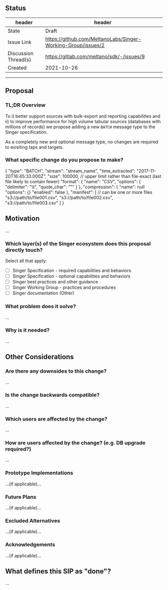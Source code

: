 ## Status

| header | header |
| ------ | ------ |
| State | Draft |
| Issue Link | https://github.com/MeltanoLabs/Singer-Working-Group/issues/2 |
| Discussion Thread(s) | https://gitlab.com/meltano/sdk/-/issues/9 |
| Created | 2021-10-26 |

-----------------------

## Proposal

### TL;DR Overview

To i) better support sources with bulk-export and reporting capabilities and ii) to improve performance for high volume tabular sources (databases with millions of records) we propose adding a new `BATCH` message type to the Singer specification.

As a completely new and optional message type, no changes are required to exisiting taps and targets.

### What specific change do you propose to make?

{
  "type": "BATCH",
  "stream": "stream_name",
  "time_extracted": "2017-11-20T16:45:33.000Z",
  "size": 100000, // upper limit rather than file-exact (last file likely to contain fewer)
  "format": {
    "name": "CSV",
    "options": {
      "delimiter": "\t",
      "quote_char": "\""
    }
  },
  "compression": {
    "name": null
    "options": {}
    "enabled": false
  },
  "manifest": [ // can be one or more files
    "s3://path/to/file001.csv",
    "s3://path/to/file002.csv",
    "s3://path/to/file003.csv"
  ]
}


## Motivation
> >
...

### Which layer(s) of the Singer ecosystem does this proposal directly touch?

Select all that apply:

- [ ] Singer Specification - required capabilities and behaviors
- [ ] Singer Specification - optional capabilities and behaviors
- [ ] Singer best practices and other guidance
- [ ] Singer Working Group - practices and procedures
- [ ] Singer documentation (Other)

### What problem does it solve?

...

### Why is it needed?

...

## Other Considerations
> >
### Are there any downsides to this change?

...

### Is the change backwards compatible?

...

### Which users are affected by the change?

...

### How are users affected by the change? (e.g. DB upgrade required?)

...

### Prototype Implementations

...(if applicable)...

### Future Plans

...(if applicable)...

### Excluded Alternatives

...(if applicable)...

### Acknowledgements

...(if applicable)...

## What defines this SIP as "done"?

...